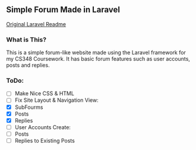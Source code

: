 ## Simple Forum Made in Laravel
[Original Laravel Readme](https://github.com/james-w1/cs348-coursework/blob/main/README.md.laravel)
### What is This?
This is a simple forum-like website made using the Laravel framework for my CS348 Coursework. It has basic forum features such as user accounts, posts and replies.
### ToDo:
- [ ] Make Nice CSS & HTML
- [ ] Fix Site Layout & Navigation
View:
- [x] SubFourms
- [x] Posts
- [x] Replies
- [ ] User Accounts
Create:
- [ ] Posts
- [ ] Replies to Existing Posts
